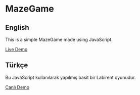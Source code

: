 # MazeGame

## English
This is a simple MazeGame made using JavaScript.

[Live Demo](https://t-vulpes.github.io/Breakout-Game/)


## Türkçe
Bu JavaScript kullanılarak yapılmış basit bir Labirent oyunudur. 

[Canlı Demo](https://t-vulpes.github.io/Breakout-Game/)


